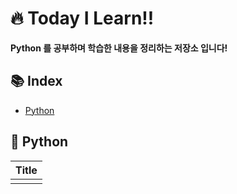 # 🔥 Today I Learn!!

**Python 를 공부하며 학습한 내용을 정리하는 저장소 입니다!**

## 📚 Index

- [Python](#-Python)

## 📑 Python

|Title|
|-----|
||
